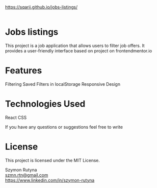 https://sqarii.github.io/jobs-listings/ <br /> <br />

# Jobs listings
This project is a job application that allows users to filter job offers. It provides a user-friendly interface based on project on frontendmentor.io

# Features
Filtering
Saved Filters in localStorage
Responsive Design

# Technologies Used
React
CSS


If you have any questions or suggestions feel free to write

# License
This project is licensed under the MIT License.


Szymon Rutyna <br />
szmn.rtn@gmail.com <br />
https://www.linkedin.com/in/szymon-rutyna
